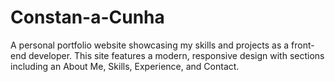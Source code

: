 # Constan-a-Cunha
A personal portfolio website showcasing my skills and projects as a front-end developer. This site features a modern, responsive design with sections including an About Me, Skills, Experience, and Contact.

